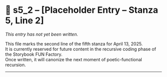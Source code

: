 <!-- Save to: shagi_archives/gdj_25/s04/s13/s5_2_placeholder.md -->

# 📜 s5_2 – [Placeholder Entry – Stanza 5, Line 2]  
*This entry has not yet been written.*  

This file marks the second line of the fifth stanza for April 13, 2025.  
It is currently reserved for future content in the recursive coding phase of the Storybook FUN Factory.  
Once written, it will canonize the next moment of poetic-functional recursion.

---
